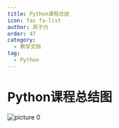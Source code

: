 ```yaml
---
title: Python课程总结
icon: fas fa-list
author: 周子力
order: 47
category:
  - 教学文档
tag:
  - Python
---
```


# Python课程总结图


![picture 0](https://oss.docs.z-xin.net/083f60f7e5ad634dc013119c2691583fc37bf17d685e695652793e9cb1bf84b8.png)  
